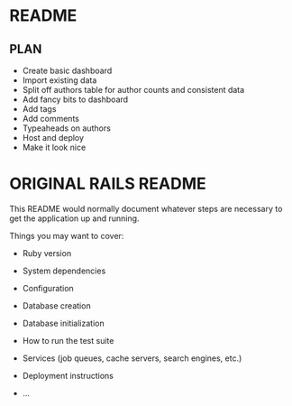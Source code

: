 # README
## PLAN

* Create basic dashboard
* Import existing data
* Split off authors table for author counts and consistent data
* Add fancy bits to dashboard
* Add tags
* Add comments
* Typeaheads on authors
* Host and deploy
* Make it look nice


# ORIGINAL RAILS README
This README would normally document whatever steps are necessary to get the
application up and running.

Things you may want to cover:

* Ruby version

* System dependencies

* Configuration

* Database creation

* Database initialization

* How to run the test suite

* Services (job queues, cache servers, search engines, etc.)

* Deployment instructions

* ...
